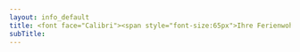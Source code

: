 ```yaml
---
layout: info_default
title: <font face="Calibri"><span style="font-size:65px">Ihre Ferienwohnung in Merzig - Brotdorf</span></font>
subTitle:
---
```

 